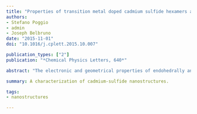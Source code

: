 ```yaml
---
title: "Properties of transition metal doped cadmium sulfide hexamers and dodecamers"
authors:
- Stefano Poggio
- admin
- Joseph Belbruno
date: "2015-11-01"
doi: "10.1016/j.cplett.2015.10.007"

publication_types: ["2"]
publication: "*Chemical Physics Letters, 640*"

abstract: "The electronic and geometrical properties of endohedrally and substitutionally doped Cd6S6 and Cd12S12 clusters were analyzed by means of Density Functional Theory. The results are compared to those of ZnS clusters of the same size. There is a clear correlation between CdS and ZnS when doped with the same element due to the chemical interaction between the dopant and its host. This is particularly evident from endohedrally doped Cd6S6. The change in properties across the 3d series in doped CdS clusters is not as great as in ZnS clusters."

summary: A characterization of cadmium-sulfide nanostructures.

tags:
- nanostructures

---
```


